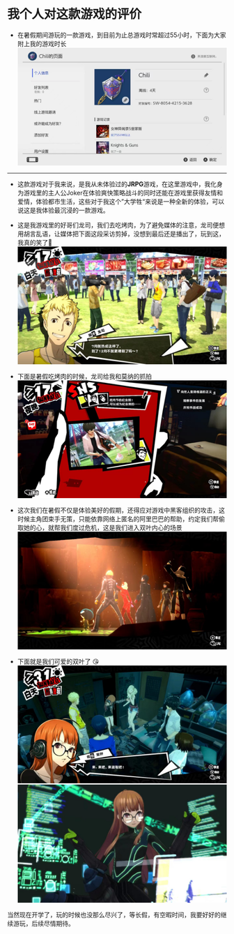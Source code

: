 # 我个人对这款游戏的评价

- 在暑假期间游玩的一款游戏，到目前为止总游戏时常超过55小时，下面为大家附上我的游戏时长 ![da](../img/%E5%A5%B3%E7%A5%9E%E5%BC%82%E9%97%BB%E5%BD%955R/wq.jpg)

---

- 这款游戏对于我来说，是我从未体验过的**JRPG**游戏，在这里游戏中，我化身为游戏里的主人公Joker在体验爽快策略战斗的同时还能在游戏里获得友情和爱情，体验都市生活，这些对于我这个”大学牲“来说是一种全新的体验，可以说这是我体验最沉浸的一款游戏。

- 这是我游戏里的好哥们龙司，我们去吃烤肉，为了避免媒体的注意，龙司便想用胡言乱语，让媒体把下面这段采访剪掉，没想到最后还是播出了，玩到这，我真的笑了🤣 ![15de27fbfddb4b5d141ee665aa3bbbd](../img/%E5%A5%B3%E7%A5%9E%E5%BC%82%E9%97%BB%E5%BD%955R/15de27fbfddb4b5d141ee665aa3bbbd.jpg)

- 下面是暑假吃烤肉的时候，龙司给我和莫纳的抓拍 ![9346a69a51ffee38064c2aa23bbcc7f](../img/%E5%A5%B3%E7%A5%9E%E5%BC%82%E9%97%BB%E5%BD%955R/9346a69a51ffee38064c2aa23bbcc7f.jpg)

- 这次我们在暑假不仅是体验美好的假期，还得应对游戏中黑客组织的攻击，这时候主角团束手无策，只能依靠网络上匿名的阿里巴巴的帮助，约定我们帮偷取她的心，就帮我们度过危机，这是我们进入双叶内心的场景 ![ce9bf8943e7e792c16bbdc41b743e7f](../img/%E5%A5%B3%E7%A5%9E%E5%BC%82%E9%97%BB%E5%BD%955R/ce9bf8943e7e792c16bbdc41b743e7f.jpg)

- 下面就是我们可爱的双叶了 😘 ![059440bfb786ed62a97caa570c346a1](../img/%E5%A5%B3%E7%A5%9E%E5%BC%82%E9%97%BB%E5%BD%955R/059440bfb786ed62a97caa570c346a1.jpg)
![d2c1a612a4cc85cecc16fa5d61a92a5](../img/%E5%A5%B3%E7%A5%9E%E5%BC%82%E9%97%BB%E5%BD%955R/d2c1a612a4cc85cecc16fa5d61a92a5.jpg)

当然现在开学了，玩的时候也没那么尽兴了，等长假，有空暇时间，我要好好的继续游玩，后续尽情期待。